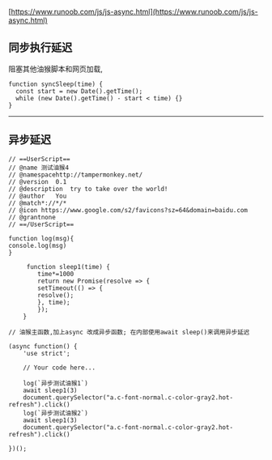 
[https://www.runoob.com/js/js-async.html](https://www.runoob.com/js/js-async.html)

## 同步执行延迟 ##

阻塞其他油猴脚本和网页加载, 

    function syncSleep(time) {
      const start = new Date().getTime();
      while (new Date().getTime() - start < time) {}
    }

---

## 异步延迟 ##

	// ==UserScript==
	// @name 测试油猴4
	// @namespacehttp://tampermonkey.net/
	// @version  0.1
	// @description  try to take over the world!
	// @author   You
	// @match*://*/*
	// @icon https://www.google.com/s2/favicons?sz=64&domain=baidu.com
	// @grantnone
	// ==/UserScript==
	
	function log(msg){
	console.log(msg)
	}
	
		 function sleep1(time) {
			time*=1000
			return new Promise(resolve => {
			setTimeout(() => {
			resolve();
			}, time);
			});
		}
	
	// 油猴主函数,加上async 改成异步函数; 在内部使用await sleep()来调用异步延迟

	(async function() {
		'use strict';
		
		// Your code here...
		
		log(`异步测试油猴1`)
		await sleep1(3)
		document.querySelector("a.c-font-normal.c-color-gray2.hot-refresh").click()
		log(`异步测试油猴2`)
		await sleep1(3)
		document.querySelector("a.c-font-normal.c-color-gray2.hot-refresh").click()
	
	})();